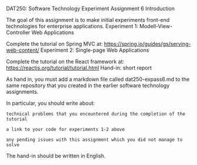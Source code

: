 DAT250: Software Technology Experiment Assignment 6
Introduction

The goal of this assignment is to make initial experiments front-end technologies for enterprise applications.
Experiment 1: Modell-View-Controller Web Applications

Complete the tutorial on Spring MVC at: https://spring.io/guides/gs/serving-web-content/
Experiment 2: Single-page Web Applications

Complete the tutorial on the React framework at: https://reactjs.org/tutorial/tutorial.html
Hand-in: short report

As hand in, you must add a markdown file called dat250-expass6.md to the same repository that you created in the earlier software technology assignments.

In particular, you should write about:

    technical problems that you encountered during the completion of the tutorial

    a link to your code for experiments 1-2 above

    any pending issues with this assignment which you did not manage to solve

The hand-in should be written in English.
